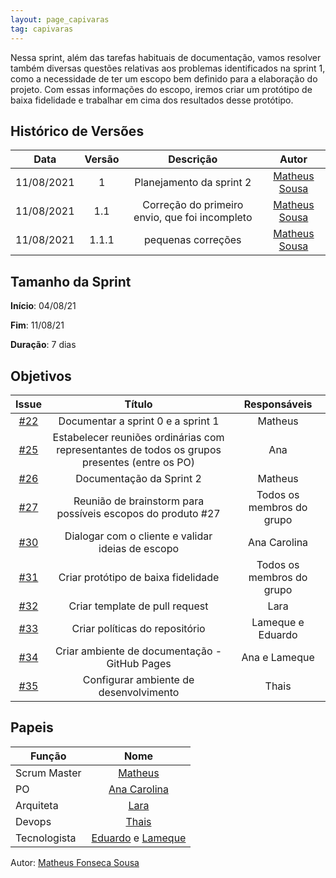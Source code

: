 ```yaml
---
layout: page_capivaras
tag: capivaras
---
```


Nessa sprint, além das tarefas habituais de documentação, vamos resolver também diversas questões relativas aos problemas identificados na sprint 1, como a necessidade de ter um escopo bem definido para a elaboração do projeto. Com essas informações do escopo, iremos criar um protótipo de baixa fidelidade e trabalhar em cima dos resultados desse protótipo.

## Histórico de Versões


| Data       | Versão | Descrição                      | Autor             |
| :--------: | :----: | :----------:                   | :---------------: |
| 11/08/2021 |    1   | Planejamento  da sprint 2 | [Matheus Sousa](https://github.com/https://github.com/gatotabaco)|
| 11/08/2021 |    1.1   | Correção do primeiro envio, que foi incompleto | [Matheus Sousa](https://github.com/https://github.com/gatotabaco)|
| 11/08/2021 |    1.1.1   | pequenas correções | [Matheus Sousa](https://github.com/https://github.com/gatotabaco)|

## Tamanho da Sprint

**Início**: 04/08/21

**Fim**: 11/08/21

**Duração**: 7 dias

## Objetivos

| Issue |            Título            |        Responsáveis         | 
|:-------:|:----------------------------:|:-----------------------------:|
| [#22](https://github.com/fga-eps-mds/2021-1-Bot/issues/22) | Documentar a sprint 0 e a sprint 1 | Matheus |
| [#25](https://github.com/fga-eps-mds/2021-1-Bot/issues/25) | Estabelecer reuniões ordinárias com representantes de todos os grupos presentes (entre os PO) | Ana |
| [#26](https://github.com/fga-eps-mds/2021-1-Bot/issues/26) | Documentação da Sprint 2 | Matheus |
| [#27](https://github.com/fga-eps-mds/2021-1-Bot/issues/27) | Reunião de brainstorm para possíveis escopos do produto #27 | Todos os membros do grupo |
| [#30](https://github.com/fga-eps-mds/2021-1-Bot/issues/30) | Dialogar com o cliente e validar ideias de escopo | Ana Carolina |
| [#31](https://github.com/fga-eps-mds/2021-1-Bot/issues/31) | Criar protótipo de baixa fidelidade | Todos os membros do grupo |
| [#32](https://github.com/fga-eps-mds/2021-1-Bot/issues/32) | Criar template de pull request | Lara |
| [#33](https://github.com/fga-eps-mds/2021-1-Bot/issues/33) | Criar políticas do repositório | Lameque e Eduardo |
| [#34](https://github.com/fga-eps-mds/2021-1-Bot/issues/34) | Criar ambiente de documentação - GitHub Pages | Ana e Lameque |
| [#35](https://github.com/fga-eps-mds/2021-1-Bot/issues/35) | Configurar ambiente de desenvolvimento | Thais |


## Papeis

|      Função      |            Nome            |
|------------------|:--------------------------:|
| Scrum Master | [Matheus](https://github.com/gatotabaco) |
| PO | [Ana Carolina](https://github.com/AnaCarolinaRodriguesLeite) |
| Arquiteta | [Lara](https://github.com/gatotabaco) |
| Devops | [Thais](https://github.com/thais-ra) |
| Tecnologista | [Eduardo]() e [Lameque](https://github.com/LamequeFernandes) |

Autor: [Matheus Fonseca Sousa](https://github.com/gatotabaco)


